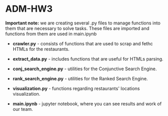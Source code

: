 # ADM-HW3

**Important note:** we are creating several .py files to manage functions into them that are  necessary to solve tasks. These files are imported and functions from them are used in main.ipynb

- **crawler.py** - consists of functions that are used to scrap and fethc HTMLs for the restaurants.
- **extract_data.py** - includes functions that are useful for HTMLs parsing.
- **conj_search_engine.py** - utilities for the Conjunctive Search Engine.
- **rank_search_engine.py** - utilities for the Ranked Search Engine.
- **visualization.py** - functions regarding restaurants' locations visualization.

- **main.ipynb** - jupyter notebook, where you can see results and work of our team.
